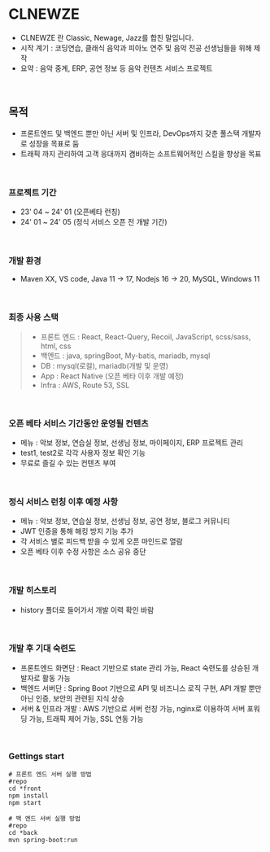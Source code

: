 # CLNEWZE

- CLNEWZE 란 Classic, Newage, Jazz를 합친 말입니다.
- 시작 계기 : 코딩연습, 클래식 음악과 피아노 연주 및 음악 전공 선생님들을 위해 제작
- 요약 : 음악 중계, ERP, 공연 정보 등 음악 컨텐츠 서비스 프로젝트

<br/>

## 목적

- 프론트엔드 및 백엔드 뿐만 아닌 서버 및 인프라, DevOps까지 갖춘 풀스택 개발자로 성장을 목표로 둠
- 트래픽 까지 관리하여 고객 응대까지 겸비하는 소프트웨어적인 스킬을 향상을 목표 

<br/>

### 프로젝트 기간

- 23' 04 ~ 24' 01 (오픈베타 런칭)
- 24' 01 ~ 24' 05 (정식 서비스 오픈 전 개발 기간)

<br/>

### 개발 환경

- Maven XX, VS code, Java 11 -> 17, Nodejs 16 -> 20, MySQL, Windows 11

<br/>

### 최종 사용 스택

> - 프론트 엔드 : React, React-Query, Recoil, JavaScript, scss/sass, html, css
> - 백엔드 : java, springBoot, My-batis, mariadb, mysql
> - DB : mysql(로컬), mariadb(개발 및 운영)
> - App : React Native (오픈 베타 이후 개발 예정)
> - Infra : AWS, Route 53, SSL

<br/>

### 오픈 베타 서비스 기간동안 운영될 컨텐츠

- 메뉴 : 악보 정보, 연습실 정보, 선생님 정보, 마이페이지, ERP 프로젝트 관리
- test1, test2로 각각 사용자 정보 확인 기능
- 무료로 즐길 수 있는 컨텐츠 부여

<br/>

### 정식 서비스 런칭 이후 예정 사항

- 메뉴 : 악보 정보, 연습실 정보, 선생님 정보, 공연 정보, 블로그 커뮤니티
- JWT 인증을 통해 해킹 방지 기능 추가
- 각 서비스 별로 피드백 받을 수 있게 오픈 마인드로 열람
- 오픈 베타 이후 수정 사항은 소스 공유 중단

<br/>

### 개발 히스토리

- history 폴더로 들어가서 개발 이력 확인 바람

<br/>

### 개발 후 기대 숙련도

- 프론트엔드 화면단 : React 기반으로 state 관리 가능, React 숙련도를 상승된 개발자로 활동 가능
- 백엔드 서버단 : Spring Boot 기반으로 API 및 비즈니스 로직 구현, API 개발 뿐만 아닌 인증, 보안의 관련된 지식 상승
- 서버 & 인프라 개발 : AWS 기반으로 서버 런칭 가능, nginx로 이용하여 서버 포워딩 가능, 트래픽 제어 가능, SSL 연동 가능

<br/>

### Gettings start

```
# 프론트 엔드 서버 실행 방법
#repo
cd *front
npm install
npm start
```

```
# 백 엔드 서버 실행 방법
#repo
cd *back
mvn spring-boot:run
```
